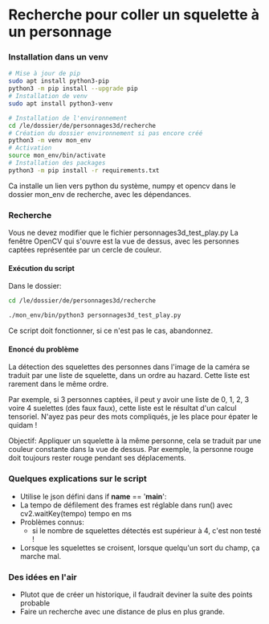 # Recherche pour coller un squelette à un personnage


### Installation dans un venv

``` bash
# Mise à jour de pip
sudo apt install python3-pip
python3 -m pip install --upgrade pip
# Installation de venv
sudo apt install python3-venv

# Installation de l'environnement
cd /le/dossier/de/personnages3d/recherche
# Création du dossier environnement si pas encore créé
python3 -m venv mon_env
# Activation
source mon_env/bin/activate
# Installation des packages
python3 -m pip install -r requirements.txt
```

Ca installe un lien vers python du système, numpy et opencv dans le dossier mon_env de recherche, avec les dépendances.

### Recherche

Vous ne devez modifier que le fichier personnages3d_test_play.py
La fenêtre OpenCV qui s'ouvre est la vue de dessus, avec les personnes captées représentée par un cercle de couleur.

#### Exécution du script

Dans le dossier:
``` bash
cd /le/dossier/de/personnages3d/recherche

./mon_env/bin/python3 personnages3d_test_play.py
```
Ce script doit fonctionner, si ce n'est pas le cas, abandonnez.

#### Enoncé du problème

La détection des squelettes des personnes dans l'image de la caméra se traduit par une liste de squelette, dans un ordre au hazard. Cette liste est rarement dans le même ordre.

Par exemple, si 3 personnes captées, il peut y avoir une liste de 0, 1, 2, 3 voire 4 suelettes (des faux faux), cette liste est le résultat d'un calcul tensoriel. N'ayez pas peur des mots compliqués, je les place pour épater le quidam !

Objectif:
Appliquer un squelette à la même personne, cela se traduit par une couleur constante dans la vue de dessus. Par exemple, la personne rouge doit toujours rester rouge pendant ses déplacements.

### Quelques explications sur le script

* Utilise le json défini dans if __name__ == '__main__':
* La tempo de défilement des frames est réglable dans run() avec cv2.waitKey(tempo) tempo en ms
* Problèmes connus:
    * si le nombre de squelettes détectés est supérieur à 4, c'est non testé !
* Lorsque les squelettes se croisent, lorsque quelqu'un sort du champ, ça marche mal.

### Des idées en l'air
* Plutot que de créer un historique, il faudrait deviner la suite des points probable
* Faire un recherche avec une distance de plus en plus grande.
